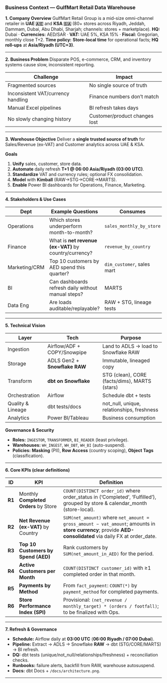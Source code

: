 ### Business Context — GulfMart Retail Data Warehouse

**1. Company Overview**
GulfMart Retail Group is a mid-size omni-channel retailer in **UAE 🇦🇪** and **KSA 🇸🇦** (80+ stores across Riyadh, Jeddah, Dammam, Dubai, Abu Dhabi, Sharjah; channels: stores + marketplace).
**HQ:** Dubai · 
**Currencies:** AED/SAR · 
**VAT:** UAE 5%, KSA 15% · 
**Fiscal:** Gregorian, monthly close T+2.
**Time policy:** **Store-local time** for operational facts;
**HQ roll-ups** at **Asia/Riyadh (UTC+3)**.

---

**2. Business Problem**
Disparate POS, e-commerce, CRM, and inventory systems cause slow, inconsistent reporting.

| Challenge                          | Impact                        |
| ---------------------------------- | ----------------------------- |
| Fragmented sources                 | No single source of truth     |
| Inconsistent VAT/currency handling | Finance numbers don’t match   |
| Manual Excel pipelines             | BI refresh takes days         |
| No slowly changing history         | Customer/product changes lost |

---

**3. Warehouse Objective**
Deliver a **single trusted source of truth** for Sales/Revenue (ex-VAT) and Customer analytics across UAE & KSA.

**Goals**

1. **Unify** sales, customer, store data.
2. **Automate** daily refresh **T+1 @ 06:00 Asia/Riyadh (03:00 UTC)**.
3. **Standardize** VAT and currency rules; optional FX consolidation.
4. **Model** with **Kimball** (RAW→STG→CORE→MARTS).
5. **Enable** Power BI dashboards for Operations, Finance, Marketing.

---

**4. Stakeholders & Use Cases**

| Dept          | Example Questions                                     | Consumes                   |
| ------------- | ----------------------------------------------------- | -------------------------- |
| Operations    | Which stores underperform month-to-month?             | `sales_monthly_by_store`   |
| Finance       | What is **net revenue (ex-VAT)** by country/currency? | `revenue_by_country`       |
| Marketing/CRM | Top 10 customers by AED spend this quarter?           | `dim_customer`, sales mart |
| BI            | Can dashboards refresh daily without manual steps?    | MARTS                      |
| Data Eng      | Are loads auditable/replayable?                       | RAW + STG, lineage tests   |

---

**5. Technical Vision**

| Layer             | Tech                          | Purpose                                       |
| ----------------- | ----------------------------- | --------------------------------------------- |
| Ingestion         | Airflow/ADF + COPY/Snowpipe   | Land to ADLS → load to Snowflake RAW          |
| Storage           | ADLS Gen2 + **Snowflake RAW** | Immutable, lineaged copy                      |
| Transform         | **dbt on Snowflake**          | STG (clean), CORE (facts/dims), MARTS (stars) |
| Orchestration     | Airflow                       | Schedule dbt + tests                          |
| Quality & Lineage | dbt tests/docs                | not_null, unique, relationships, freshness    |
| Analytics         | Power BI/Tableau              | Business consumption                          |

**Governance & Security**

* **Roles:** `INGESTOR`, `TRANSFORMER`, `BI_READER` (least privilege).
* **Warehouses:** `WH_INGEST`, `WH_DBT`, `WH_BI` (auto-suspend).
* **Policies:** **Masking** (PII), **Row Access** (country scoping), **Object Tags** (classification).

---

**6. Core KPIs (clear definitions)**

| ID     | KPI                                   | Definition                                                                                                                                                |
| ------ | ------------------------------------- | --------------------------------------------------------------------------------------------------------------------------------------------------------- |
| **R1** | Monthly **Completed Orders** by Store | `COUNT(DISTINCT order_id)` where order_status in (‘Completed’, ‘Fulfilled’), grouped by store & calendar_month (store-local).                             |
| **R2** | **Net Revenue (ex-VAT)** by Country   | `SUM(net_amount)` where `net_amount = gross_amount − vat_amount`; amounts in **store currency**; provide **AED-consolidated** via daily FX at order_date. |
| **R3** | **Top 10 Customers by Spend (AED)**   | Rank customers by `SUM(net_amount_in_AED)` for the period.                                                                                                |
| **R4** | **Active Customers per Month**        | `COUNT(DISTINCT customer_id)` with ≥1 completed order in that month.                                                                                      |
| **R5** | **Payments by Method**                | From `fact_payment`: `COUNT(*)` by `payment_method` for completed payments.                                                                               |
| **R6** | **Store Performance Index (SPI)**     | Provisional: `(net_revenue / monthly_target) * (orders / footfall)`; to be finalized with Ops.                                                            |

---

**7. Refresh & Governance**

* **Schedule:** Airflow daily at **03:00 UTC** (**06:00 Riyadh / 07:00 Dubai**).
* **Pipeline:** Extract → ADLS → Snowflake **RAW** → dbt (STG/CORE/MARTS) → BI refresh.
* **DQ:** dbt tests (unique/not_null/relationships/freshness) + reconciliation checks.
* **Runbooks:** failure alerts, backfill from RAW, warehouse autosuspend.
* **Docs:** dbt Docs + `/docs/architecture.png`.

---